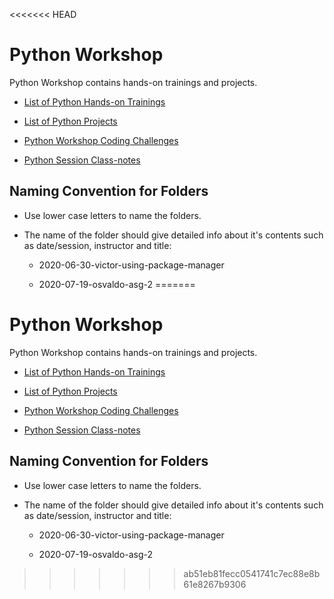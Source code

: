 <<<<<<< HEAD
# Python Workshop

Python Workshop contains hands-on trainings and projects.

- [List of Python Hands-on Trainings](./hands-on/README.md)

- [List of Python Projects](./projects/README.md)

- [Python Workshop Coding Challenges](./coding-challenges/README.md)

- [Python Session Class-notes](./class-notes/README.md)



## Naming Convention for Folders 

- Use lower case letters to name the folders.

- The name of the folder should give detailed info about it's contents such as date/session, instructor and title:

    - 2020-06-30-victor-using-package-manager
    
    - 2020-07-19-osvaldo-asg-2
=======
# Python Workshop

Python Workshop contains hands-on trainings and projects.

- [List of Python Hands-on Trainings](./hands-on/README.md)

- [List of Python Projects](./projects/README.md)

- [Python Workshop Coding Challenges](./coding-challenges/README.md)

- [Python Session Class-notes](./class-notes/README.md)



## Naming Convention for Folders 

- Use lower case letters to name the folders.

- The name of the folder should give detailed info about it's contents such as date/session, instructor and title:

    - 2020-06-30-victor-using-package-manager
    
    - 2020-07-19-osvaldo-asg-2
>>>>>>> ab51eb81fecc0541741c7ec88e8b61e8267b9306
